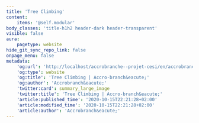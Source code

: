 ```yaml
---
title: 'Tree Climbing'
content:
    items: '@self.modular'
body_classes: 'title-h1h2 header-dark header-transparent'
visible: false
aura:
    pagetype: website
hide_git_sync_repo_link: false
onpage_menu: false
metadata:
    'og:url': 'http://localhost/accrobranche--projet-cesi/en/accrobranche'
    'og:type': website
    'og:title': 'Tree Climbing | Accro-branch&eacute;'
    'og:author': 'Accrobranch&eacute;'
    'twitter:card': summary_large_image
    'twitter:title': 'Tree Climbing | Accro-branch&eacute;'
    'article:published_time': '2020-10-15T22:21:28+02:00'
    'article:modified_time': '2020-10-15T22:21:28+02:00'
    'article:author': 'Accrobranch&eacute;'
---
```


